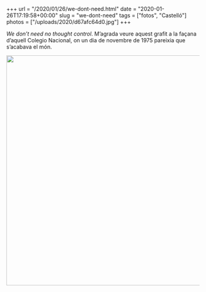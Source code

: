 +++
url = "/2020/01/26/we-dont-need.html"
date = "2020-01-26T17:19:58+00:00"
slug = "we-dont-need"
tags = ["fotos", "Castelló"]
photos = ["/uploads/2020/d67afc64d0.jpg"]
+++

*We don’t need no thought control*. M’agrada veure aquest grafit a la façana d’aquell Colegio Nacional, on un dia de novembre de 1975 pareixia que s’acabava el món.

<img src="/uploads/2020/d67afc64d0.jpg" width="600" height="600" alt="" />
